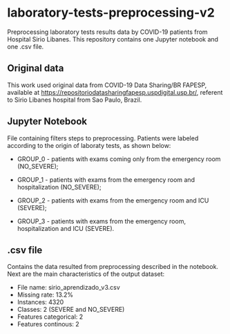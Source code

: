 # laboratory-tests-preprocessing-v2

Preprocessing laboratory tests results data by COVID-19 patients from Hospital Sirio Libanes. This repository contains one Jupyter notebook and one .csv file.

## Original data
This work used original data from COVID-19 Data Sharing/BR FAPESP, available at https://repositoriodatasharingfapesp.uspdigital.usp.br/, referent to Sirio Libanes hospital from Sao Paulo, Brazil. 

## Jupyter Notebook
File containing filters steps to preprocessing. Patients were labeled according to the origin of laboraty tests, as shown below:

- GROUP_0 - patients with exams coming only from the emergency room (NO_SEVERE);

- GROUP_1 - patients with exams from the emergency room and hospitalization (NO_SEVERE);

- GROUP_2 - patients with exams from the emergency room and ICU (SEVERE);

- GROUP_3 - patients with exams from the emergency room, hospitalization and ICU (SEVERE).

## .csv file
Contains the data resulted from preprocessing described in the notebook. Next are the main characteristics of the output dataset:
- File name: sirio_aprendizado_v3.csv
- Missing rate: 13.2%
- Instances: 4320
- Classes: 2 (SEVERE and NO_SEVERE)
- Features categorical: 2
- Features continous: 2
